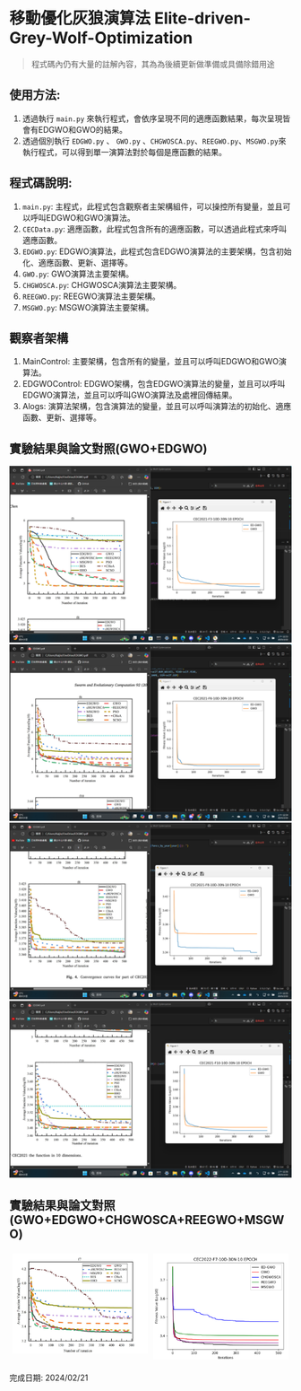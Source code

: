 # 移動優化灰狼演算法 Elite-driven-Grey-Wolf-Optimization
> 程式碼內仍有大量的註解內容，其為為後續更新做準備或具備除錯用途
## 使用方法: 
1. 透過執行 `main.py` 來執行程式，會依序呈現不同的適應函數結果，每次呈現皆會有EDGWO和GWO的結果。
2. 透過個別執行 `EDGWO.py` 、 `GWO.py` 、`CHGWOSCA.py`、`REEGWO.py`、`MSGWO.py`來執行程式，可以得到單一演算法對於每個是應函數的結果。

## 程式碼說明:
1. `main.py`: 主程式，此程式包含觀察者主架構組件，可以操控所有變量，並且可以呼叫EDGWO和GWO演算法。
2. `CECData.py`: 適應函數，此程式包含所有的適應函數，可以透過此程式來呼叫適應函數。
3. `EDGWO.py`: EDGWO演算法，此程式包含EDGWO演算法的主要架構，包含初始化、適應函數、更新、選擇等。
4. `GWO.py`: GWO演算法主要架構。
5. `CHGWOSCA.py`: CHGWOSCA演算法主要架構。
6. `REEGWO.py`: REEGWO演算法主要架構。
7. `MSGWO.py`: MSGWO演算法主要架構。

## 觀察者架構
1. MainControl: 主要架構，包含所有的變量，並且可以呼叫EDGWO和GWO演算法。
2. EDGWOControl: EDGWO架構，包含EDGWO演算法的變量，並且可以呼叫EDGWO演算法，並且可以呼叫GWO演算法及處裡回傳結果。
4. Alogs: 演算法架構，包含演算法的變量，並且可以呼叫演算法的初始化、適應函數、更新、選擇等。



## 實驗結果與論文對照(GWO+EDGWO)
![CEC2021-F3](./_EXP_PIC/CEC2021-F3.png)
![CEC2021-F6](./_EXP_PIC/CEC2021-F6.png)
![CEC2021-F8](./_EXP_PIC/CEC2021-F8.png)
![CEC2021-F10](./_EXP_PIC/CEC2021-F10.png)

## 實驗結果與論文對照(GWO+EDGWO+CHGWOSCA+REEGWO+MSGWO)
<div style="display: flex; flex-wrap: wrap;">
    <div style="flex: 1; padding: 5px;">
        <img src="./_EXP_PIC/P_CEC2021-F6.png" alt="P_CEC2021-F6" style="width: 100%;">
    </div>
    <div style="flex: 1; padding: 5px;">
        <img src="./_EXP_PIC/R_CEC2021-F6.png" alt="R_CEC2021-F6" style="width: 100%;">
    </div>
</div>

完成日期: 2024/02/21



